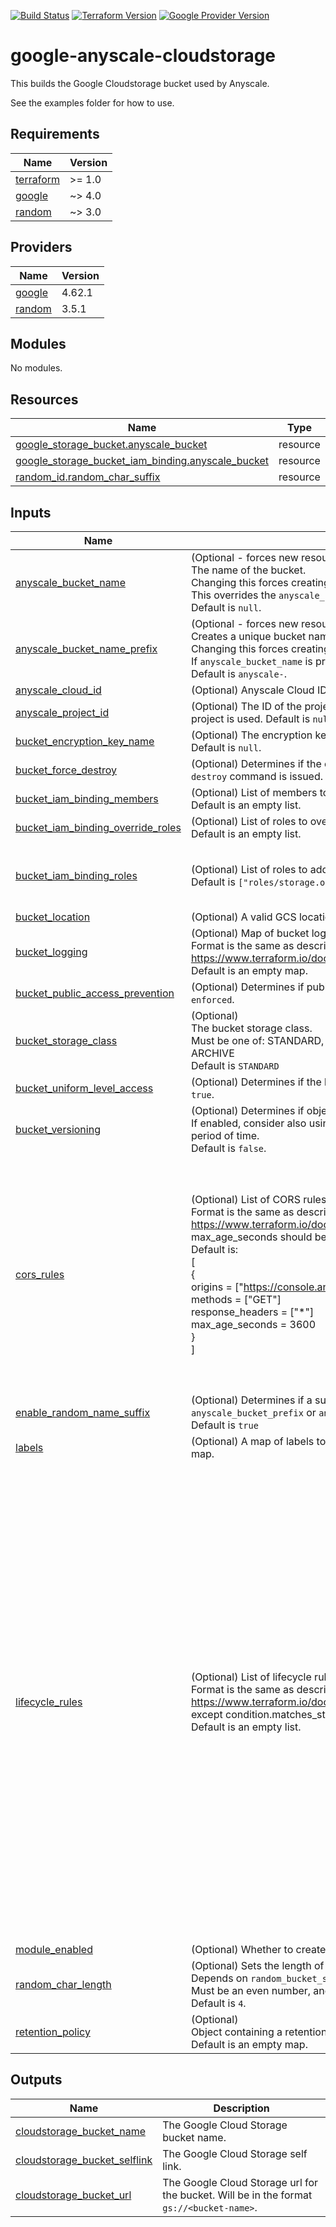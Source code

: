 [![Build Status][badge-build]][build-status]
[![Terraform Version][badge-terraform]](https://github.com/hashicorp/terraform/releases)
[![Google Provider Version][badge-tf-google]](https://github.com/terraform-providers/terraform-provider-google/releases)
# google-anyscale-cloudstorage

This builds the Google Cloudstorage bucket used by Anyscale.

See the examples folder for how to use.

<!-- BEGINNING OF PRE-COMMIT-TERRAFORM DOCS HOOK -->
## Requirements

| Name | Version |
|------|---------|
| <a name="requirement_terraform"></a> [terraform](#requirement\_terraform) | >= 1.0 |
| <a name="requirement_google"></a> [google](#requirement\_google) | ~> 4.0 |
| <a name="requirement_random"></a> [random](#requirement\_random) | ~> 3.0 |

## Providers

| Name | Version |
|------|---------|
| <a name="provider_google"></a> [google](#provider\_google) | 4.62.1 |
| <a name="provider_random"></a> [random](#provider\_random) | 3.5.1 |

## Modules

No modules.

## Resources

| Name | Type |
|------|------|
| [google_storage_bucket.anyscale_bucket](https://registry.terraform.io/providers/hashicorp/google/latest/docs/resources/storage_bucket) | resource |
| [google_storage_bucket_iam_binding.anyscale_bucket](https://registry.terraform.io/providers/hashicorp/google/latest/docs/resources/storage_bucket_iam_binding) | resource |
| [random_id.random_char_suffix](https://registry.terraform.io/providers/hashicorp/random/latest/docs/resources/id) | resource |

## Inputs

| Name | Description | Type | Default | Required |
|------|-------------|------|---------|:--------:|
| <a name="input_anyscale_bucket_name"></a> [anyscale\_bucket\_name](#input\_anyscale\_bucket\_name) | (Optional - forces new resource)<br>The name of the bucket.<br>Changing this forces creating a new bucket.<br>This overrides the `anyscale_bucket_name_prefix` parameter.<br>Default is `null`. | `string` | `null` | no |
| <a name="input_anyscale_bucket_name_prefix"></a> [anyscale\_bucket\_name\_prefix](#input\_anyscale\_bucket\_name\_prefix) | (Optional - forces new resource)<br>Creates a unique bucket name beginning with the specified prefix.<br>Changing this forces creating a new bucket.<br>If `anyscale_bucket_name` is provided, it overrides this parameter.<br>Default is `anyscale-`. | `string` | `"anyscale-"` | no |
| <a name="input_anyscale_cloud_id"></a> [anyscale\_cloud\_id](#input\_anyscale\_cloud\_id) | (Optional) Anyscale Cloud ID. Default is `null`. | `string` | `null` | no |
| <a name="input_anyscale_project_id"></a> [anyscale\_project\_id](#input\_anyscale\_project\_id) | (Optional) The ID of the project to create the resource in. If not provided, the provider project is used. Default is `null`. | `string` | `null` | no |
| <a name="input_bucket_encryption_key_name"></a> [bucket\_encryption\_key\_name](#input\_bucket\_encryption\_key\_name) | (Optional) The encryption key name that should be used to encrypt this bucket. Default is `null`. | `string` | `null` | no |
| <a name="input_bucket_force_destroy"></a> [bucket\_force\_destroy](#input\_bucket\_force\_destroy) | (Optional) Determines if the contents of the bucket will be deleted when a `terraform destroy` command is issued. Default is `false`. | `bool` | `false` | no |
| <a name="input_bucket_iam_binding_members"></a> [bucket\_iam\_binding\_members](#input\_bucket\_iam\_binding\_members) | (Optional) List of members to add to the bucket IAM binding.<br>Default is an empty list. | `list(string)` | `[]` | no |
| <a name="input_bucket_iam_binding_override_roles"></a> [bucket\_iam\_binding\_override\_roles](#input\_bucket\_iam\_binding\_override\_roles) | (Optional) List of roles to override in the bucket IAM binding.<br>Default is an empty list. | `list(string)` | `[]` | no |
| <a name="input_bucket_iam_binding_roles"></a> [bucket\_iam\_binding\_roles](#input\_bucket\_iam\_binding\_roles) | (Optional) List of roles to add to the bucket IAM binding.<br>Default is `["roles/storage.objectAdmin", "roles/storage.legacyBucketReader"]` | `list(string)` | <pre>[<br>  "roles/storage.objectAdmin",<br>  "roles/storage.legacyBucketReader"<br>]</pre> | no |
| <a name="input_bucket_location"></a> [bucket\_location](#input\_bucket\_location) | (Optional) A valid GCS location to create the bucket in. Default is `US`. | `string` | `"US"` | no |
| <a name="input_bucket_logging"></a> [bucket\_logging](#input\_bucket\_logging) | (Optional) Map of bucket logging config object.<br>Format is the same as described in provider documentation https://www.terraform.io/docs/providers/google/r/storage_bucket.html#logging<br>Default is an empty map. | `any` | `{}` | no |
| <a name="input_bucket_public_access_prevention"></a> [bucket\_public\_access\_prevention](#input\_bucket\_public\_access\_prevention) | (Optional) Determines if public access prevention is `enforced` or `inherited`. Default is `enforced`. | `string` | `"enforced"` | no |
| <a name="input_bucket_storage_class"></a> [bucket\_storage\_class](#input\_bucket\_storage\_class) | (Optional)<br>The bucket storage class.<br>Must be one of: STANDARD, MULTI\_REGIONAL, REGIONAL, NEARLINE, COLDLINE, ARCHIVE<br>Default is `STANDARD` | `string` | `"STANDARD"` | no |
| <a name="input_bucket_uniform_level_access"></a> [bucket\_uniform\_level\_access](#input\_bucket\_uniform\_level\_access) | (Optional) Determines if the bucket will have uniform bucket-level access. Default is `true`. | `bool` | `true` | no |
| <a name="input_bucket_versioning"></a> [bucket\_versioning](#input\_bucket\_versioning) | (Optional) Determines if object versioning is enabled on the bucket.<br>If enabled, consider also using a object lifecycle to remove older versions after a period of time.<br>Default is `false`. | `bool` | `false` | no |
| <a name="input_cors_rules"></a> [cors\_rules](#input\_cors\_rules) | (Optional) List of CORS rules to configure.<br>Format is the same as described in provider documentation https://www.terraform.io/docs/providers/google/r/storage_bucket.html#cors except max\_age\_seconds should be a number.<br>Default is:<br>[<br>  {<br>    origins          = ["https://console.anyscale.com"]<br>    methods          = ["GET"]<br>    response\_headers = ["*"]<br>    max\_age\_seconds  = 3600<br>  }<br>] | <pre>set(object({<br>    # Object with keys:<br>    # - origins - (Required) List of values, with wildcards, of the Origin header in the request that an incoming OPTIONS request will be matched against.<br>    # - methods - (Required) Lilst of values, with wildcards, of the Access-Control-Request-Method header in the request that an incoming OPTIONS request will be matched against.<br>    # - response_headers - (Required) List of values, with wildcards, of the Access-Control-Request-Headers header in the request that an incoming OPTIONS request will be matched against.<br>    # - max_age_seconds - (Optional) The value, in seconds, to return in the Access-Control-Max-Age header used in preflight responses.<br>    origins          = list(string)<br>    methods          = list(string)<br>    response_headers = list(string)<br>    max_age_seconds  = number<br>  }))</pre> | <pre>[<br>  {<br>    "max_age_seconds": 3600,<br>    "methods": [<br>      "GET"<br>    ],<br>    "origins": [<br>      "https://console.anyscale.com"<br>    ],<br>    "response_headers": [<br>      "*"<br>    ]<br>  }<br>]</pre> | no |
| <a name="input_enable_random_name_suffix"></a> [enable\_random\_name\_suffix](#input\_enable\_random\_name\_suffix) | (Optional) Determines if a suffix of random characters will be added to the `anyscale_bucket_prefix` or `anyscale_bucket_name`.<br>Default is `true` | `bool` | `true` | no |
| <a name="input_labels"></a> [labels](#input\_labels) | (Optional) A map of labels to all resources that accept labels. Default is an empty map. | `map(string)` | `{}` | no |
| <a name="input_lifecycle_rules"></a> [lifecycle\_rules](#input\_lifecycle\_rules) | (Optional) List of lifecycle rules to configure.<br>Format is the same as described in provider documentation https://www.terraform.io/docs/providers/google/r/storage_bucket.html#lifecycle_rule except condition.matches\_storage\_class should be a comma delimited string.<br>Default is an empty list. | <pre>set(object({<br>    # Object with keys:<br>    # - type - The type of the action of this Lifecycle Rule. Supported values: Delete and SetStorageClass.<br>    # - storage_class - (Required if action type is SetStorageClass) The target Storage Class of objects affected by this Lifecycle Rule.<br>    action = map(string)<br><br>    # Object with keys:<br>    # - age - (Optional) Minimum age of an object in days to satisfy this condition.<br>    # - created_before - (Optional) Creation date of an object in RFC 3339 (e.g. 2017-06-13) to satisfy this condition.<br>    # - with_state - (Optional) Match to live and/or archived objects. Supported values include: "LIVE", "ARCHIVED", "ANY".<br>    # - matches_storage_class - (Optional) Comma delimited string for storage class of objects to satisfy this condition. Supported values include: MULTI_REGIONAL, REGIONAL, NEARLINE, COLDLINE, STANDARD, DURABLE_REDUCED_AVAILABILITY.<br>    # - matches_prefix - (Optional) One or more matching name prefixes to satisfy this condition.<br>    # - matches_suffix - (Optional) One or more matching name suffixes to satisfy this condition.<br>    # - num_newer_versions - (Optional) Relevant only for versioned objects. The number of newer versions of an object to satisfy this condition.<br>    # - custom_time_before - (Optional) A date in the RFC 3339 format YYYY-MM-DD. This condition is satisfied when the customTime metadata for the object is set to an earlier date than the date used in this lifecycle condition.<br>    # - days_since_custom_time - (Optional) The number of days from the Custom-Time metadata attribute after which this condition becomes true.<br>    # - days_since_noncurrent_time - (Optional) Relevant only for versioned objects. Number of days elapsed since the noncurrent timestamp of an object.<br>    # - noncurrent_time_before - (Optional) Relevant only for versioned objects. The date in RFC 3339 (e.g. 2017-06-13) when the object became nonconcurrent.<br>    condition = map(string)<br>  }))</pre> | `[]` | no |
| <a name="input_module_enabled"></a> [module\_enabled](#input\_module\_enabled) | (Optional) Whether to create the resources inside this module. Default is `true`. | `bool` | `true` | no |
| <a name="input_random_char_length"></a> [random\_char\_length](#input\_random\_char\_length) | (Optional) Sets the length of random characters to be appended as a suffix.<br>Depends on `random_bucket_suffix` being set to `true`.<br>Must be an even number, and must be at least 4.<br>Default is `4`. | `number` | `4` | no |
| <a name="input_retention_policy"></a> [retention\_policy](#input\_retention\_policy) | (Optional)<br>Object containing a retention policy including `is_locked` and `retention_period`.<br>Default is an empty map. | `map(string)` | `{}` | no |

## Outputs

| Name | Description |
|------|-------------|
| <a name="output_cloudstorage_bucket_name"></a> [cloudstorage\_bucket\_name](#output\_cloudstorage\_bucket\_name) | The Google Cloud Storage bucket name. |
| <a name="output_cloudstorage_bucket_selflink"></a> [cloudstorage\_bucket\_selflink](#output\_cloudstorage\_bucket\_selflink) | The Google Cloud Storage self link. |
| <a name="output_cloudstorage_bucket_url"></a> [cloudstorage\_bucket\_url](#output\_cloudstorage\_bucket\_url) | The Google Cloud Storage url for the bucket. Will be in the format `gs://<bucket-name>`. |
<!-- END OF PRE-COMMIT-TERRAFORM DOCS HOOK -->

<!-- References -->
[Terraform]: https://www.terraform.io
[Issues]: https://github.com/anyscale/sa-terraform-google-cloudfoundation-modules/issues
[badge-build]: https://github.com/anyscale/sa-terraform-google-cloudfoundation-modules/workflows/CI/CD%20Pipeline/badge.svg
[badge-terraform]: https://img.shields.io/badge/terraform-1.x%20-623CE4.svg?logo=terraform
[badge-tf-google]: https://img.shields.io/badge/GCP-4.+-F8991D.svg?logo=terraform
[build-status]: https://github.com/anyscale/sa-terraform-google-cloudfoundation-modules/actions
